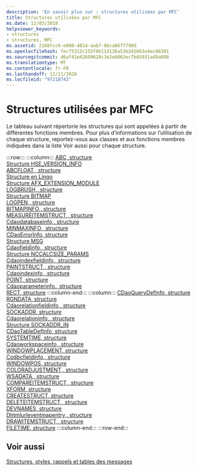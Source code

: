```yaml
---
description: 'En savoir plus sur : structures utilisées par MFC'
title: Structures utilisées par MFC
ms.date: 12/03/2018
helpviewer_keywords:
- structures
- structures, MFC
ms.assetid: 2168fcc6-e800-4814-aabf-0bca86ff790d
ms.openlocfilehash: fecf5312c155f8b113126a53b242663a4ec86301
ms.sourcegitcommit: d6af41e42699628c3e2e6063ec7b03931a49a098
ms.translationtype: MT
ms.contentlocale: fr-FR
ms.lasthandoff: 12/11/2020
ms.locfileid: "97218743"
---
```

# <a name="structures-used-by-mfc"></a>Structures utilisées par MFC

Le tableau suivant répertorie les structures qui sont appelées à partir de différentes fonctions membres. Pour plus d’informations sur l’utilisation de chaque structure, reportez-vous aux classes et aux fonctions membres indiquées dans la liste Voir aussi pour chaque structure.

:::row:::
   :::column:::
      [ABC, structure](/windows/win32/api/wingdi/ns-wingdi-abc)\
      [Structure HSE_VERSION_INFO](../../mfc/reference/hse-version-info-structure.md)\
      [ABCFLOAT,, structure](/windows/win32/api/wingdi/ns-wingdi-abcfloat)\
      [Structure en Lingo](/windows/win32/api/winsock/ns-winsock-linger)\
      [Structure AFX_EXTENSION_MODULE](../../mfc/reference/afx-extension-module-structure.md)\
      [LOGBRUSH,, structure](/windows/win32/api/wingdi/ns-wingdi-logbrush)\
      [Structure BITMAP](/windows/win32/api/wingdi/ns-wingdi-bitmap)\
      [LOGPEN,, structure](/windows/win32/api/Wingdi/ns-wingdi-logpen)\
      [BITMAPINFO,, structure](/windows/win32/api/wingdi/ns-wingdi-bitmapinfo)\
      [MEASUREITEMSTRUCT,, structure](/windows/win32/api/winuser/ns-winuser-measureitemstruct)\
      [Cdaodatabaseinfo,, structure](../../mfc/reference/cdaodatabaseinfo-structure.md)\
      [MINMAXINFO,, structure](/windows/win32/api/winuser/ns-winuser-minmaxinfo)\
      [CDaoErrorInfo, structure](../../mfc/reference/cdaoerrorinfo-structure.md)\
      [Structure MSG](/windows/win32/api/winuser/ns-winuser-msg)\
      [Cdaofieldinfo,, structure](../../mfc/reference/cdaofieldinfo-structure.md)\
      [Structure NCCALCSIZE_PARAMS](/windows/win32/api/winuser/ns-winuser-nccalcsize_params)\
      [Cdaoindexfieldinfo,, structure](../../mfc/reference/cdaoindexfieldinfo-structure.md)\
      [PAINTSTRUCT,, structure](/windows/win32/api/winuser/ns-winuser-paintstruct)\
      [Cdaoindexinfo,, structure](../../mfc/reference/cdaoindexinfo-structure.md)\
      [POINT, structure](/windows/win32/api/windef/ns-windef-point)\
      [Cdaoparameterinfo,, structure](../../mfc/reference/cdaoparameterinfo-structure.md)\
      [RECT, structure](/windows/win32/api/windef/ns-windef-rect)
   :::column-end:::
   :::column:::
      [CDaoQueryDefInfo, structure](../../mfc/reference/cdaoquerydefinfo-structure.md)\
      [RGNDATA, structure](/windows/win32/api/wingdi/ns-wingdi-rgndata)\
      [Cdaorelationfieldinfo,, structure](../../mfc/reference/cdaorelationfieldinfo-structure.md)\
      [SOCKADDR, structure](/windows/win32/winsock/sockaddr-2)\
      [Cdaorelationinfo,, structure](../../mfc/reference/cdaorelationinfo-structure.md)\
      [Structure SOCKADDR_IN](/windows/win32/winsock/sockaddr-2)\
      [CDaoTableDefInfo, structure](../../mfc/reference/cdaotabledefinfo-structure.md)\
      [SYSTEMTIME, structure](/windows/win32/api/minwinbase/ns-minwinbase-systemtime)\
      [Cdaoworkspaceinfo,, structure](../../mfc/reference/cdaoworkspaceinfo-structure.md)\
      [WINDOWPLACEMENT, structure](/windows/win32/api/winuser/ns-winuser-windowplacement)\
      [Codbcfieldinfo,, structure](../../mfc/reference/codbcfieldinfo-structure.md)\
      [WINDOWPOS, structure](/windows/win32/api/winuser/ns-winuser-windowpos)\
      [COLORADJUSTMENT,, structure](/windows/win32/api/wingdi/ns-wingdi-coloradjustment)\
      [WSADATA,, structure](/windows/win32/api/winsock2/ns-winsock2-wsadata)\
      [COMPAREITEMSTRUCT,, structure](/windows/win32/api/winuser/ns-winuser-compareitemstruct)\
      [XFORM, structure](/windows/win32/api/wingdi/ns-wingdi-xform)\
      [CREATESTRUCT, structure](/windows/win32/api/winuser/ns-winuser-createstructw)\
      [DELETEITEMSTRUCT,, structure](/windows/win32/api/winuser/ns-winuser-deleteitemstruct)\
      [DEVNAMES, structure](/windows/win32/api/commdlg/ns-commdlg-devnames)\
      [Dhtmlurleventmapentry,, structure](../../mfc/reference/dhtmlurleventmapentry-structure.md)\
      [DRAWITEMSTRUCT,, structure](/windows/win32/api/winuser/ns-winuser-drawitemstruct)\
      [FILETIME, structure](/windows/win32/api/minwinbase/ns-minwinbase-filetime)
   :::column-end:::
:::row-end:::

## <a name="see-also"></a>Voir aussi

[Structures, styles, rappels et tables des messages](../../mfc/reference/structures-styles-callbacks-and-message-maps.md)
